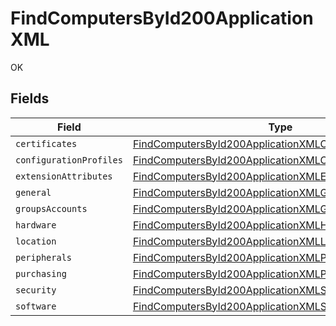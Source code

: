 # FindComputersById200ApplicationXML

OK


## Fields

| Field                                                                                                                                           | Type                                                                                                                                            | Required                                                                                                                                        | Description                                                                                                                                     |
| ----------------------------------------------------------------------------------------------------------------------------------------------- | ----------------------------------------------------------------------------------------------------------------------------------------------- | ----------------------------------------------------------------------------------------------------------------------------------------------- | ----------------------------------------------------------------------------------------------------------------------------------------------- |
| `certificates`                                                                                                                                  | [FindComputersById200ApplicationXMLCertificates](../../models/operations/findcomputersbyid200applicationxmlcertificates.md)[]                   | :heavy_minus_sign:                                                                                                                              | N/A                                                                                                                                             |
| `configurationProfiles`                                                                                                                         | [FindComputersById200ApplicationXMLConfigurationProfiles](../../models/operations/findcomputersbyid200applicationxmlconfigurationprofiles.md)[] | :heavy_minus_sign:                                                                                                                              | N/A                                                                                                                                             |
| `extensionAttributes`                                                                                                                           | [FindComputersById200ApplicationXMLExtensionAttributes](../../models/operations/findcomputersbyid200applicationxmlextensionattributes.md)[]     | :heavy_minus_sign:                                                                                                                              | N/A                                                                                                                                             |
| `general`                                                                                                                                       | [FindComputersById200ApplicationXMLGeneral](../../models/operations/findcomputersbyid200applicationxmlgeneral.md)                               | :heavy_minus_sign:                                                                                                                              | N/A                                                                                                                                             |
| `groupsAccounts`                                                                                                                                | [FindComputersById200ApplicationXMLGroupsAccounts](../../models/operations/findcomputersbyid200applicationxmlgroupsaccounts.md)                 | :heavy_minus_sign:                                                                                                                              | N/A                                                                                                                                             |
| `hardware`                                                                                                                                      | [FindComputersById200ApplicationXMLHardware](../../models/operations/findcomputersbyid200applicationxmlhardware.md)                             | :heavy_minus_sign:                                                                                                                              | N/A                                                                                                                                             |
| `location`                                                                                                                                      | [FindComputersById200ApplicationXMLLocation](../../models/operations/findcomputersbyid200applicationxmllocation.md)                             | :heavy_minus_sign:                                                                                                                              | N/A                                                                                                                                             |
| `peripherals`                                                                                                                                   | [FindComputersById200ApplicationXMLPeripherals](../../models/operations/findcomputersbyid200applicationxmlperipherals.md)                       | :heavy_minus_sign:                                                                                                                              | N/A                                                                                                                                             |
| `purchasing`                                                                                                                                    | [FindComputersById200ApplicationXMLPurchasing](../../models/operations/findcomputersbyid200applicationxmlpurchasing.md)                         | :heavy_minus_sign:                                                                                                                              | N/A                                                                                                                                             |
| `security`                                                                                                                                      | [FindComputersById200ApplicationXMLSecurity](../../models/operations/findcomputersbyid200applicationxmlsecurity.md)                             | :heavy_minus_sign:                                                                                                                              | N/A                                                                                                                                             |
| `software`                                                                                                                                      | [FindComputersById200ApplicationXMLSoftware](../../models/operations/findcomputersbyid200applicationxmlsoftware.md)                             | :heavy_minus_sign:                                                                                                                              | N/A                                                                                                                                             |